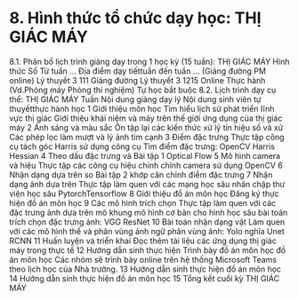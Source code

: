 # 8. Hình thức tổ chức dạy học: THỊ GIÁC MÁY
8.1. Phân bổ lịch trình giảng dạy trong 1 học kỳ (15 tuần): THỊ GIÁC MÁY Hình thức Số Từ tuần ... Địa điểm dạy tiếttuần đến tuần ... (Giảng đường PM online) Lý thuyết 3 111 Giảng đường Lý thuyết 3 1215 Online Thực hành (Vd.Phòng máy Phòng thí nghiệm) Tự học bắt buộc 8.2. Lịch trình dạy cụ thể: THỊ GIÁC MÁY Tuần Nội dung giảng dạy lý Nội dung sinh viên tự thuyếtthực hành học 1 Giới thiệu môn học Tìm hiểu lịch sử phát triển lĩnh vực thị giác Giới thiệu khái niệm và máy trên thế giới ứng dụng của thị giác máy 2 Ánh sáng và màu sắc Ôn tập lại các kiến thức xử lý tín hiệu số và xử Các phép lọc làm mượt và lý ảnh tìm cạnh 3 Điểm đặc trưng Thực tập công cụ tách góc Harris sử dụng công cụ Tìm điểm đặc trưng: OpenCV Harris Hessian 4 Theo dấu đặc trưng và Bài tập 1 Optical Flow 5 Mô hình camera và hiệu Thực tập các công cụ hiệu chỉnh chỉnh camera sử dụng OpenCV 6 Nhận dạng dựa trên so Bài tập 2 khớp căn chỉnh điểm đặc trưng 7 Nhận dạng ảnh dựa trên Thực tập làm quen với các mạng học sâu nhân chập thư viện học sâu PytorchTensorflow 8 Giới thiệu đồ án môn học Đăng ký thực hiện đồ án môn học 9 Các mô hình trích chọn Thực tập làm quen với các đặc trưng ảnh dựa trên mô khung mô hình cơ bản cho hình học sâu bài toán trích chọn đặc trưng ảnh: VGG ResNet 10 Bài toán nhận dạng vật Làm quen với các mô hình thể và phân vùng ảnh ngữ phân vùng ảnh: Yolo nghĩa Unet RCNN 11 Huấn luyện và triển khai Đọc thêm tài liệu các ứng dụng thị giác máy trong thực tế 12 Hướng dẫn sinh thực hiện Trình bày đồ án môn học đồ án môn học Các nhóm sẽ trình bày online trên hệ thống Microsoft Teams theo lịch học của Nhà trường. 13 Hướng dẫn sinh thực hiện đồ án môn học 14 Hướng dẫn sinh thực hiện đồ án môn học 15 Tổng kết cuối kỳ THỊ GIÁC MÁY
